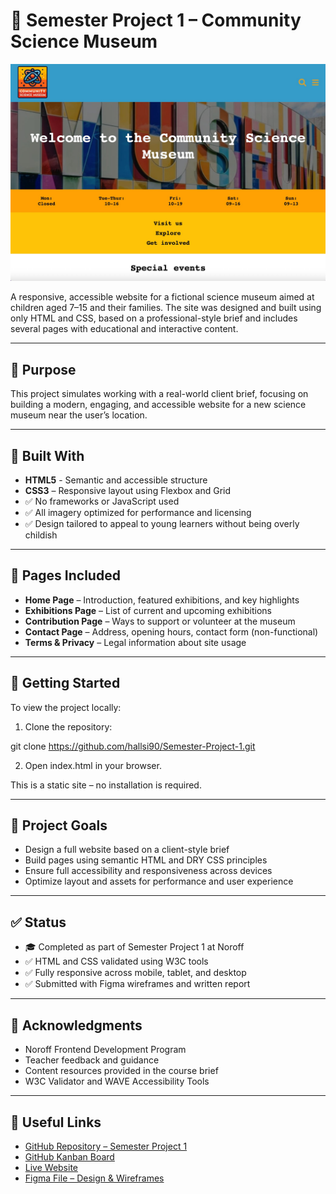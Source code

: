 # 🧪 Semester Project 1 – Community Science Museum

![Preview image](./images/preview/semersterproject1-preview.jpg)

A responsive, accessible website for a fictional science museum aimed at children aged 7–15 and their families. The site was designed and built using only HTML and CSS, based on a professional-style brief and includes several pages with educational and interactive content.

---

## 📌 Purpose

This project simulates working with a real-world client brief, focusing on building a modern, engaging, and accessible website for a new science museum near the user’s location.

---

## 🧰 Built With

- **HTML5** - Semantic and accessible structure
- **CSS3** – Responsive layout using Flexbox and Grid
- ✅ No frameworks or JavaScript used
- ✅ All imagery optimized for performance and licensing
- ✅ Design tailored to appeal to young learners without being overly childish

---

## 📄 Pages Included

- **Home Page** – Introduction, featured exhibitions, and key highlights
- **Exhibitions Page** – List of current and upcoming exhibitions
- **Contribution Page** – Ways to support or volunteer at the museum
- **Contact Page** – Address, opening hours, contact form (non-functional)
- **Terms & Privacy** – Legal information about site usage

---

## 🚀 Getting Started

To view the project locally:

1. Clone the repository:

git clone https://github.com/hallsi90/Semester-Project-1.git

2. Open index.html in your browser.

This is a static site – no installation is required.

---

## 🎯 Project Goals

- Design a full website based on a client-style brief
- Build pages using semantic HTML and DRY CSS principles
- Ensure full accessibility and responsiveness across devices
- Optimize layout and assets for performance and user experience

---

## ✅ Status

- 🎓 Completed as part of Semester Project 1 at Noroff
- ✅ HTML and CSS validated using W3C tools
- ✅ Fully responsive across mobile, tablet, and desktop
- ✅ Submitted with Figma wireframes and written report

---

## 🙏 Acknowledgments

- Noroff Frontend Development Program
- Teacher feedback and guidance
- Content resources provided in the course brief
- W3C Validator and WAVE Accessibility Tools

---

## 🔗 Useful Links

- [GitHub Repository – Semester Project 1](https://github.com/hallsi90/Semester-Project-1)
- [GitHub Kanban Board](https://github.com/users/hallsi90/projects/1/views/1)
- [Live Website](https://hallsi90.github.io/Semester-Project-1/)
- [Figma File – Design & Wireframes](https://www.figma.com/design/Biet1O83FrsdinZYjlH72V/Semester-Project-1?node-id=0-1&t=7Sgpw7g7lNZDGABj-0)
